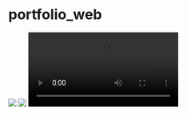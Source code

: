 # portfolio_web

<img src= "https://github.com/AnjaliPurohit2811/portfolio_web/assets/143180602/14b4b008-efc3-46f0-85d4-cb953150de1b "  >
<img src= "https://github.com/AnjaliPurohit2811/portfolio_web/assets/143180602/f09d8443-c3ee-4aa5-890e-9aaddd40740e" >

<video src = "https://github.com/AnjaliPurohit2811/portfolio_web/assets/143180602/c08edf3e-64ed-47f2-8502-7762453dc053">






